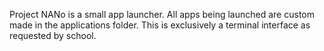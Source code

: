 Project NANo is a small app launcher.
All apps being launched are custom made in the applications folder.
This is exclusively a terminal interface as requested by school.